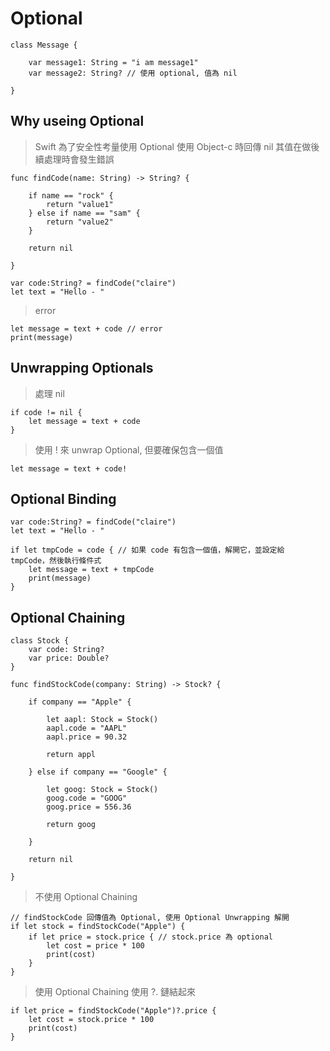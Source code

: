# Optional

	class Message {
	
		var message1: String = "i am message1"
		var message2: String? // 使用 optional, 值為 nil
	
	}

## Why useing Optional

> Swift 為了安全性考量使用 Optional
> 使用 Object-c 時回傳 nil 其值在做後續處理時會發生錯誤

	func findCode(name: String) -> String? {
	
		if name == "rock" {
			return "value1"
		} else if name == "sam" {
			return "value2"
		}
		
		return nil
	
	}	
	
	var code:String? = findCode("claire")
	let text = "Hello - "

> error

	let message = text + code // error
	print(message)

## Unwrapping Optionals

> 處理 nil

	if code != nil {
		let message = text + code
	}

> 使用 ! 來 unwrap Optional, 但要確保包含一個值

	let message = text + code!
	
## Optional Binding

	var code:String? = findCode("claire")
	let text = "Hello - "
	
	if let tmpCode = code { // 如果 code 有包含一個值，解開它，並設定給 tmpCode，然後執行條件式
		let message = text + tmpCode
		print(message)
	}
	
## Optional Chaining

	class Stock {
		var code: String?
		var price: Double?
	}
	
	func findStockCode(company: String) -> Stock? {
	
		if company == "Apple" {
		
			let aapl: Stock = Stock()
			aapl.code = "AAPL"
			aapl.price = 90.32
			
			return appl
			
		} else if company == "Google" {
		
			let goog: Stock = Stock()
			goog.code = "GOOG"
			goog.price = 556.36
			
			return goog
			
		}
	
		return nil
	
	}
	
> 不使用 Optional Chaining

	// findStockCode 回傳值為 Optional, 使用 Optional Unwrapping 解開
	if let stock = findStockCode("Apple") {
		if let price = stock.price { // stock.price 為 optional
			let cost = price * 100
			print(cost)
		}
	}
	
> 使用 Optional Chaining
> 使用 ?. 鏈結起來

	if let price = findStockCode("Apple")?.price {
		let cost = stock.price * 100
		print(cost)
	}